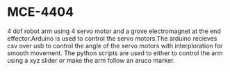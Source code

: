 # MCE-4404
4 dof robot arm using 4 servo motor and a grove electromagnet at the end effector.Arduino is used to control the servo motors.The arduino 
recieves csv over usb to control the angle of the servo motors with interploration for smooth movement.
The python scripts are used to either to control the arm using a xyz slider or make the arm follow an aruco marker.
